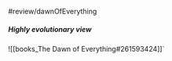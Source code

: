 #review/dawnOfEverything
##### Highly evolutionary view

![[books_The Dawn of Everything#261593424]]`